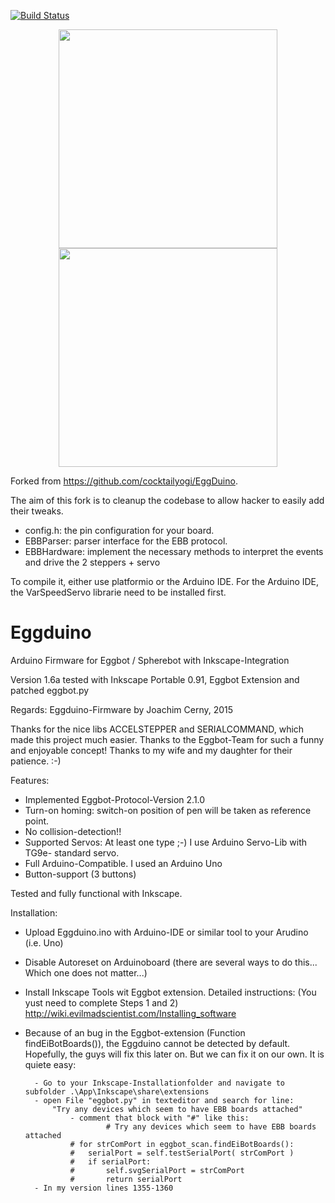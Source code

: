 
[![Build Status](https://secure.travis-ci.org/papabricole/EggDuino.png)](http://travis-ci.org/papabricole/EggDuino)

<p align="center">
  <img src="https://raw.githubusercontent.com/papabricole/EggDuino/master/pictures/IMG_0909.JPG" width="350"/>
  <img src="https://raw.githubusercontent.com/papabricole/EggDuino/master/pictures/IMG_0910.JPG" width="350"/>
</p>

Forked from https://github.com/cocktailyogi/EggDuino.

The aim of this fork is to cleanup the codebase to allow hacker to easily add their tweaks.
 - config.h: the pin configuration for your board.
 - EBBParser: parser interface for the EBB protocol.
 - EBBHardware: implement the necessary methods to interpret the events and drive the 2 steppers + servo

To compile it, either use platformio or the Arduino IDE.
For the Arduino IDE, the VarSpeedServo librarie need to be installed first. 

Eggduino
====

Arduino Firmware for Eggbot / Spherebot with Inkscape-Integration

Version 1.6a
tested with Inkscape Portable 0.91, Eggbot Extension and patched eggbot.py

Regards: Eggduino-Firmware by Joachim Cerny, 2015

Thanks for the nice libs ACCELSTEPPER and SERIALCOMMAND, which made this project much easier. Thanks to the Eggbot-Team for such a funny and enjoyable concept! Thanks to my wife and my daughter for their patience. :-)

Features:

- Implemented Eggbot-Protocol-Version 2.1.0
- Turn-on homing: switch-on position of pen will be taken as reference point.
- No collision-detection!!
- Supported Servos: At least one type ;-) I use Arduino Servo-Lib with TG9e- standard servo.
- Full Arduino-Compatible. I used an Arduino Uno
- Button-support (3 buttons)

Tested and fully functional with Inkscape.

Installation:

- Upload Eggduino.ino with Arduino-IDE or similar tool to your Arudino (i.e. Uno)
- Disable Autoreset on Arduinoboard (there are several ways to do this... Which one does not matter...)
- Install Inkscape Tools wit Eggbot extension. Detailed instructions: (You yust need to complete Steps 1 and 2)
http://wiki.evilmadscientist.com/Installing_software

- Because of an bug in the Eggbot-extension (Function findEiBotBoards()), the Eggduino cannot be detected by default.
	Hopefully, the guys will fix this later on. But we can fix it on our own.
    It is quiete easy:
	
        - Go to your Inkscape-Installationfolder and navigate to subfolder .\App\Inkscape\share\extensions
		- open File "eggbot.py" in texteditor and search for line:
			"Try any devices which seem to have EBB boards attached"
                - comment that block with "#" like this:
                		# Try any devices which seem to have EBB boards attached
				# for strComPort in eggbot_scan.findEiBotBoards():
				#	serialPort = self.testSerialPort( strComPort )
				#	if serialPort:
				#		self.svgSerialPort = strComPort
				#		return serialPort
		- In my version lines 1355-1360
 
